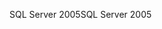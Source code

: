 <span data-ttu-id="4a056-101">SQL Server 2005</span><span class="sxs-lookup"><span data-stu-id="4a056-101">SQL Server 2005</span></span>